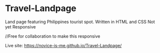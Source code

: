 # Travel-Landpage
Land page featuring Philippines  tourist spot. 
Written in HTML and CSS
Not yet Responsive

//Free for collaboration to make this responsive


Live site: https://novice-is-me.github.io/Travel-Landpage/ 
